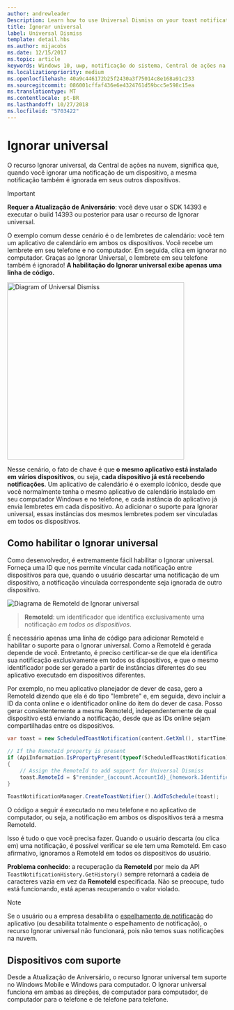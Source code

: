 ```yaml
---
author: andrewleader
Description: Learn how to use Universal Dismiss on your toast notifications.
title: Ignorar universal
label: Universal Dismiss
template: detail.hbs
ms.author: mijacobs
ms.date: 12/15/2017
ms.topic: article
keywords: Windows 10, uwp, notificação do sistema, Central de ações na nuvem, ignorar universal, notificação, entre dispositivos, ignorar uma vez, ignorar em todos os locais
ms.localizationpriority: medium
ms.openlocfilehash: 40a9c446172b25f2430a3f75014c8e168a91c233
ms.sourcegitcommit: 086001cffaf436e6e4324761d59bcc5e598c15ea
ms.translationtype: MT
ms.contentlocale: pt-BR
ms.lasthandoff: 10/27/2018
ms.locfileid: "5703422"
---
```

# <a name="universal-dismiss"></a>Ignorar universal

O recurso Ignorar universal, da Central de ações na nuvem, significa que, quando você ignorar uma notificação de um dispositivo, a mesma notificação também é ignorada em seus outros dispositivos.

> [!IMPORTANT]
> **Requer a Atualização de Aniversário**: você deve usar o SDK 14393 e executar o build 14393 ou posterior para usar o recurso de Ignorar universal.

O exemplo comum desse cenário é o de lembretes de calendário: você tem um aplicativo de calendário em ambos os dispositivos. Você recebe um lembrete em seu telefone e no computador. Em seguida, clica em ignorar no computador. Graças ao Ignorar Universal, o lembrete em seu telefone também é ignorado! **A habilitação do Ignorar universal exibe apenas uma linha de código.**

<img alt="Diagram of Universal Dismiss" src="images/universal-dismiss.gif" width="406"/>

Nesse cenário, o fato de chave é que **o mesmo aplicativo está instalado em vários dispositivos**, ou seja, **cada dispositivo já está recebendo notificações**. Um aplicativo de calendário é o exemplo icônico, desde que você normalmente tenha o mesmo aplicativo de calendário instalado em seu computador Windows e no telefone, e cada instância do aplicativo já envia lembretes em cada dispositivo. Ao adicionar o suporte para Ignorar universal, essas instâncias dos mesmos lembretes podem ser vinculadas em todos os dispositivos.


## <a name="how-to-enable-universal-dismiss"></a>Como habilitar o Ignorar universal

Como desenvolvedor, é extremamente fácil habilitar o Ignorar universal. Forneça uma ID que nos permite vincular cada notificação entre dispositivos para que, quando o usuário descartar uma notificação de um dispositivo, a notificação vinculada correspondente seja ignorada de outro dispositivo.

![Diagrama de RemoteId de Ignorar universal](images/universal-dismiss-remoteid.jpg)

> **RemoteId**: um identificador que identifica exclusivamente uma notificação *em todos os dispositivos*.

É necessário apenas uma linha de código para adicionar RemoteId e habilitar o suporte para o Ignorar universal. Como a RemoteId é gerada depende de você. Entretanto, é preciso certificar-se de que ela identifica sua notificação exclusivamente em todos os dispositivos, e que o mesmo identificador pode ser gerado a partir de instâncias diferentes do seu aplicativo executado em dispositivos diferentes.

Por exemplo, no meu aplicativo planejador de dever de casa, gero a RemoteId dizendo que ela é do tipo "lembrete" e, em seguida, devo incluir a ID da conta online e o identificador online do item do dever de casa. Posso gerar consistentemente a mesma RemoteId, independentemente de qual dispositivo está enviando a notificação, desde que as IDs online sejam compartilhadas entre os dispositivos.

```csharp
var toast = new ScheduledToastNotification(content.GetXml(), startTime);
 
// If the RemoteId property is present
if (ApiInformation.IsPropertyPresent(typeof(ScheduledToastNotification).FullName, nameof(ScheduledToastNotification.RemoteId)))
{
    // Assign the RemoteId to add support for Universal Dismiss
    toast.RemoteId = $"reminder_{account.AccountId}_{homework.Identifier}"
}
  
ToastNotificationManager.CreateToastNotifier().AddToSchedule(toast);
```

O código a seguir é executado no meu telefone e no aplicativo de computador, ou seja, a notificação em ambos os dispositivos terá a mesma RemoteId.

Isso é tudo o que você precisa fazer. Quando o usuário descarta (ou clica em) uma notificação, é possível verificar se ele tem uma RemoteId. Em caso afirmativo, ignoramos a RemoteId em todos os dispositivos do usuário.

**Problema conhecido**: a recuperação da **RemoteId** por meio da API `ToastNotificationHistory.GetHistory()` sempre retornará a cadeia de caracteres vazia em vez da **RemoteId** especificada. Não se preocupe, tudo está funcionando, está apenas recuperando o valor violado.

> [!NOTE]
> Se o usuário ou a empresa desabilita o [espelhamento de notificação](notification-mirroring.md) do aplicativo (ou desabilita totalmente o espelhamento de notificação), o recurso Ignorar universal não funcionará, pois não temos suas notificações na nuvem.


## <a name="supported-devices"></a>Dispositivos com suporte

Desde a Atualização de Aniversário, o recurso Ignorar universal tem suporte no Windows Mobile e Windows para computador. O Ignorar universal funciona em ambas as direções, de computador para computador, de computador para o telefone e de telefone para telefone.